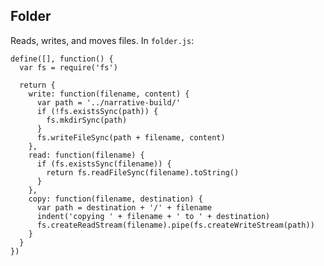 Folder
------

Reads, writes, and moves files. In `folder.js`:

    define([], function() {
      var fs = require('fs')

      return {
        write: function(filename, content) {
          var path = '../narrative-build/'
          if (!fs.existsSync(path)) {
            fs.mkdirSync(path)
          }
          fs.writeFileSync(path + filename, content)
        },
        read: function(filename) {
          if (fs.existsSync(filename)) {
            return fs.readFileSync(filename).toString()
          }
        },
        copy: function(filename, destination) {
          var path = destination + '/' + filename
          indent('copying ' + filename + ' to ' + destination)
          fs.createReadStream(filename).pipe(fs.createWriteStream(path))
        }
      }  
    })

